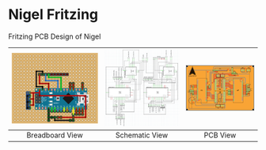 # Nigel Fritzing

Fritzing PCB Design of Nigel

| ![](Breadboard.png) | ![](Schematic.png) | ![](PCB.png) |
|:------------------:|:------------------:|:------------:|
|Breadboard View|Schematic View|PCB View|
